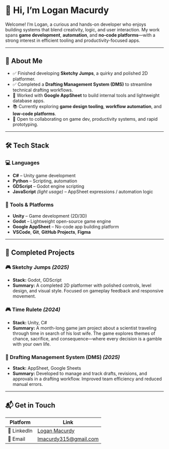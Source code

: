 # 👋 Hi, I’m Logan Macurdy

Welcome! I’m Logan, a curious and hands-on developer who enjoys building systems that blend creativity, logic, and user interaction. My work spans **game development**, **automation**, and **no-code platforms**—with a strong interest in efficient tooling and productivity-focused apps.

---

## 🚀 About Me

- ✅ Finished developing **Sketchy Jumps**, a quirky and polished 2D platformer.
- ✅ Completed a **Drafting Management System (DMS)** to streamline technical drafting workflows.
- 🧰 Worked with **Google AppSheet** to build internal tools and lightweight database apps.
- 📚 Currently exploring **game design tooling**, **workflow automation**, and **low-code platforms**.
- 🤝 Open to collaborating on game dev, productivity systems, and rapid prototyping.

---

## 🛠️ Tech Stack

### 💻 Languages
- **C#** – Unity game development  
- **Python** – Scripting, automation  
- **GDScript** – Godot engine scripting  
- **JavaScript** *(light usage)* – AppSheet expressions / automation logic

### 🧰 Tools & Platforms
- **Unity** – Game development (2D/3D)  
- **Godot** – Lightweight open-source game engine  
- **Google AppSheet** – No-code app building platform  
- **VSCode**, **Git**, **GitHub Projects**, **Figma**

---

## 🧪 Completed Projects

### 🎮 Sketchy Jumps *(2025)*
- **Stack:** Godot, GDScript  
- **Summary:** A completed 2D platformer with polished controls, level design, and visual style. Focused on gameplay feedback and responsive movement.

### 🎮 Time Rulete *(2024)*
- **Stack:** Unity, C#  
- **Summary:** A month-long game jam project about a scientist traveling through time in search of his lost wife. The game explores themes of chance, sacrifice, and consequence—where every decision is a gamble with your own life.


### 📂 Drafting Management System (DMS) *(2025)*
- **Stack:** AppSheet, Google Sheets  
- **Summary:** Developed to manage and track drafts, revisions, and approvals in a drafting workflow. Improved team efficiency and reduced manual errors.

---

## 📬 Get in Touch

| Platform | Link |
|----------|------|
| 💼 LinkedIn | [Logan Macurdy](https://www.linkedin.com/in/logan-macurdy-54b704319) |
| 📧 Email | [lmacurdy315@gmail.com](mailto:lmacurdy315@gmail.com) |

